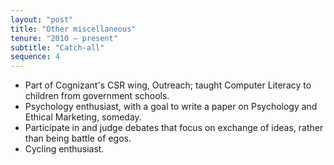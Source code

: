 ```yaml
---
layout: "post"
title: "Other miscellaneous"
tenure: "2010 – present"
subtitle: "Catch-all"
sequence: 4
---
```


- Part of Cognizant's CSR wing, Outreach; taught Computer Literacy to children from government schools.
- Psychology enthusiast, with a goal to write a paper on Psychology and Ethical Marketing, someday.
- Participate in and judge debates that focus on exchange of ideas, rather than being battle of egos.
- Cycling enthusiast.
